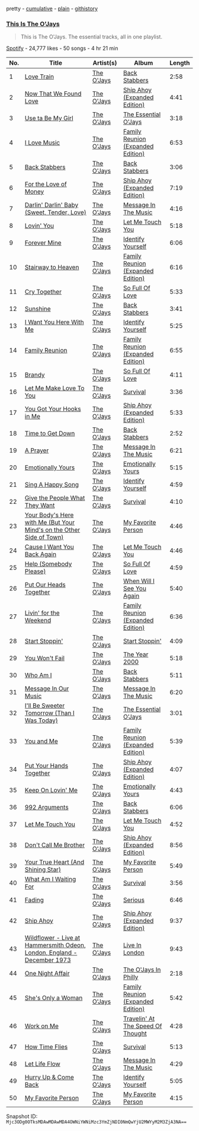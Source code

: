 pretty - [cumulative](/playlists/cumulative/37i9dQZF1DZ06evO1Oq1nW.md) - [plain](/playlists/plain/37i9dQZF1DZ06evO1Oq1nW) - [githistory](https://github.githistory.xyz/mackorone/spotify-playlist-archive/blob/main/playlists/plain/37i9dQZF1DZ06evO1Oq1nW)

### [This Is The O'Jays](https://open.spotify.com/playlist/37i9dQZF1DZ06evO1Oq1nW)

> This is The O'Jays\. The essential tracks, all in one playlist.

[Spotify](https://open.spotify.com/user/spotify) - 24,777 likes - 50 songs - 4 hr 21 min

| No. | Title | Artist(s) | Album | Length |
|---|---|---|---|---|
| 1 | [Love Train](https://open.spotify.com/track/28285KFbyCq8sJofn58qlD) | [The O'Jays](https://open.spotify.com/artist/38h03gA85YYPeDPd9ER9rT) | [Back Stabbers](https://open.spotify.com/album/09jTPeDoSuJLLAwFGNUKCX) | 2:58 |
| 2 | [Now That We Found Love](https://open.spotify.com/track/0qOkHfSClduvkvGk6fCu8l) | [The O'Jays](https://open.spotify.com/artist/38h03gA85YYPeDPd9ER9rT) | [Ship Ahoy \(Expanded Edition\)](https://open.spotify.com/album/0prtrB4HNL9tiEeAv57Bz8) | 4:41 |
| 3 | [Use ta Be My Girl](https://open.spotify.com/track/7AmJATXFg6Mj2grzZXkqq2) | [The O'Jays](https://open.spotify.com/artist/38h03gA85YYPeDPd9ER9rT) | [The Essential O'Jays](https://open.spotify.com/album/4pdU7xetOuKZTvpqW5Kor8) | 3:18 |
| 4 | [I Love Music](https://open.spotify.com/track/222TScMmzaZ0IdkvbLoin2) | [The O'Jays](https://open.spotify.com/artist/38h03gA85YYPeDPd9ER9rT) | [Family Reunion \(Expanded Edition\)](https://open.spotify.com/album/2Q3cf5aSlA9Da2269Ai8fD) | 6:53 |
| 5 | [Back Stabbers](https://open.spotify.com/track/0KpMY3D2G8253VTZbDBUmA) | [The O'Jays](https://open.spotify.com/artist/38h03gA85YYPeDPd9ER9rT) | [Back Stabbers](https://open.spotify.com/album/09jTPeDoSuJLLAwFGNUKCX) | 3:06 |
| 6 | [For the Love of Money](https://open.spotify.com/track/3p1JoOEhVkEnTaa4JzTMSk) | [The O'Jays](https://open.spotify.com/artist/38h03gA85YYPeDPd9ER9rT) | [Ship Ahoy \(Expanded Edition\)](https://open.spotify.com/album/0prtrB4HNL9tiEeAv57Bz8) | 7:19 |
| 7 | [Darlin' Darlin' Baby \(Sweet, Tender, Love\)](https://open.spotify.com/track/2gdvXdZatpwlUM1bfTzwxi) | [The O'Jays](https://open.spotify.com/artist/38h03gA85YYPeDPd9ER9rT) | [Message In The Music](https://open.spotify.com/album/1XoURLvpVgr7WR4fJ6OJSC) | 4:16 |
| 8 | [Lovin' You](https://open.spotify.com/track/01teVPgKyIFdbqo65UahOX) | [The O'Jays](https://open.spotify.com/artist/38h03gA85YYPeDPd9ER9rT) | [Let Me Touch You](https://open.spotify.com/album/5EUSiCoJpa682wyPMqBy4j) | 5:18 |
| 9 | [Forever Mine](https://open.spotify.com/track/2X4H5K1aT6d7UyPWVfJWmF) | [The O'Jays](https://open.spotify.com/artist/38h03gA85YYPeDPd9ER9rT) | [Identify Yourself](https://open.spotify.com/album/1R14S4kaq7WEkkRewJyPfd) | 6:06 |
| 10 | [Stairway to Heaven](https://open.spotify.com/track/0lsEQBuB5lkHZAQ1Pu7K7t) | [The O'Jays](https://open.spotify.com/artist/38h03gA85YYPeDPd9ER9rT) | [Family Reunion \(Expanded Edition\)](https://open.spotify.com/album/2Q3cf5aSlA9Da2269Ai8fD) | 6:16 |
| 11 | [Cry Together](https://open.spotify.com/track/7bmvCeN6JaeGN448OEGgLW) | [The O'Jays](https://open.spotify.com/artist/38h03gA85YYPeDPd9ER9rT) | [So Full Of Love](https://open.spotify.com/album/6MKxTNGK8IDA6bExrdOyX4) | 5:33 |
| 12 | [Sunshine](https://open.spotify.com/track/1J1QKnproZR0JkQ7Der8IW) | [The O'Jays](https://open.spotify.com/artist/38h03gA85YYPeDPd9ER9rT) | [Back Stabbers](https://open.spotify.com/album/09jTPeDoSuJLLAwFGNUKCX) | 3:41 |
| 13 | [I Want You Here With Me](https://open.spotify.com/track/4EkLSFVmsXd2c0GZSPpCFI) | [The O'Jays](https://open.spotify.com/artist/38h03gA85YYPeDPd9ER9rT) | [Identify Yourself](https://open.spotify.com/album/1R14S4kaq7WEkkRewJyPfd) | 5:25 |
| 14 | [Family Reunion](https://open.spotify.com/track/1ECFqMRNA6NFbRXgbHl87e) | [The O'Jays](https://open.spotify.com/artist/38h03gA85YYPeDPd9ER9rT) | [Family Reunion \(Expanded Edition\)](https://open.spotify.com/album/2Q3cf5aSlA9Da2269Ai8fD) | 6:55 |
| 15 | [Brandy](https://open.spotify.com/track/4FgHURAh8kHbMCQJJ37Etc) | [The O'Jays](https://open.spotify.com/artist/38h03gA85YYPeDPd9ER9rT) | [So Full Of Love](https://open.spotify.com/album/6MKxTNGK8IDA6bExrdOyX4) | 4:11 |
| 16 | [Let Me Make Love To You](https://open.spotify.com/track/5XTdQEuQhO3sUCcm2K1YnR) | [The O'Jays](https://open.spotify.com/artist/38h03gA85YYPeDPd9ER9rT) | [Survival](https://open.spotify.com/album/1fOZphC5VkWPwhX4X5OuAb) | 3:36 |
| 17 | [You Got Your Hooks in Me](https://open.spotify.com/track/6Hv6rGm9aboHovFv49pKiT) | [The O'Jays](https://open.spotify.com/artist/38h03gA85YYPeDPd9ER9rT) | [Ship Ahoy \(Expanded Edition\)](https://open.spotify.com/album/0prtrB4HNL9tiEeAv57Bz8) | 5:33 |
| 18 | [Time to Get Down](https://open.spotify.com/track/2mhVy5a8BmJ1t3YFk9DlWi) | [The O'Jays](https://open.spotify.com/artist/38h03gA85YYPeDPd9ER9rT) | [Back Stabbers](https://open.spotify.com/album/09jTPeDoSuJLLAwFGNUKCX) | 2:52 |
| 19 | [A Prayer](https://open.spotify.com/track/1Zmqt3nkQutv5X8ANO6YUE) | [The O'Jays](https://open.spotify.com/artist/38h03gA85YYPeDPd9ER9rT) | [Message In The Music](https://open.spotify.com/album/1XoURLvpVgr7WR4fJ6OJSC) | 6:21 |
| 20 | [Emotionally Yours](https://open.spotify.com/track/1SkVy7i1WQ5QteieGb9qeI) | [The O'Jays](https://open.spotify.com/artist/38h03gA85YYPeDPd9ER9rT) | [Emotionally Yours](https://open.spotify.com/album/1RkRxV7AWspDjtJxiuuQYf) | 5:15 |
| 21 | [Sing A Happy Song](https://open.spotify.com/track/3HsBtrErYQjxf4Pv2p05Oy) | [The O'Jays](https://open.spotify.com/artist/38h03gA85YYPeDPd9ER9rT) | [Identify Yourself](https://open.spotify.com/album/1R14S4kaq7WEkkRewJyPfd) | 4:59 |
| 22 | [Give the People What They Want](https://open.spotify.com/track/2ROR4vROCM58XLVIoCUgbm) | [The O'Jays](https://open.spotify.com/artist/38h03gA85YYPeDPd9ER9rT) | [Survival](https://open.spotify.com/album/1fOZphC5VkWPwhX4X5OuAb) | 4:10 |
| 23 | [Your Body's Here with Me \(But Your Mind's on the Other Side of Town\)](https://open.spotify.com/track/17I6vlUf2z1747kHsGmEF0) | [The O'Jays](https://open.spotify.com/artist/38h03gA85YYPeDPd9ER9rT) | [My Favorite Person](https://open.spotify.com/album/6inkUk39Y7bzsJuQtCDCya) | 4:46 |
| 24 | [Cause I Want You Back Again](https://open.spotify.com/track/4iTZ9oHsZkErLDjmSiSymH) | [The O'Jays](https://open.spotify.com/artist/38h03gA85YYPeDPd9ER9rT) | [Let Me Touch You](https://open.spotify.com/album/5EUSiCoJpa682wyPMqBy4j) | 4:46 |
| 25 | [Help \(Somebody Please\)](https://open.spotify.com/track/4tx4PHgBlLZbG98HpXMUBm) | [The O'Jays](https://open.spotify.com/artist/38h03gA85YYPeDPd9ER9rT) | [So Full Of Love](https://open.spotify.com/album/6MKxTNGK8IDA6bExrdOyX4) | 4:59 |
| 26 | [Put Our Heads Together](https://open.spotify.com/track/0pukPFDJHfirD3pebGYL1a) | [The O'Jays](https://open.spotify.com/artist/38h03gA85YYPeDPd9ER9rT) | [When Will I See You Again](https://open.spotify.com/album/1oOMRwM09IKQwzydqUm4x1) | 5:40 |
| 27 | [Livin' for the Weekend](https://open.spotify.com/track/6FxjvmfQuS4DUuUC0yC4bo) | [The O'Jays](https://open.spotify.com/artist/38h03gA85YYPeDPd9ER9rT) | [Family Reunion \(Expanded Edition\)](https://open.spotify.com/album/2Q3cf5aSlA9Da2269Ai8fD) | 6:36 |
| 28 | [Start Stoppin'](https://open.spotify.com/track/49x3dOAz0FTHm4zWr9c3NW) | [The O'Jays](https://open.spotify.com/artist/38h03gA85YYPeDPd9ER9rT) | [Start Stoppin'](https://open.spotify.com/album/5guZFRRaJI4Na5vSvMB2nE) | 4:09 |
| 29 | [You Won't Fail](https://open.spotify.com/track/4EMwieymtOOg9Etmykn1GO) | [The O'Jays](https://open.spotify.com/artist/38h03gA85YYPeDPd9ER9rT) | [The Year 2000](https://open.spotify.com/album/0nhMUUe0BUwd8YBj7aLkot) | 5:18 |
| 30 | [Who Am I](https://open.spotify.com/track/2YswUTbozv3CfQfBV8p7L6) | [The O'Jays](https://open.spotify.com/artist/38h03gA85YYPeDPd9ER9rT) | [Back Stabbers](https://open.spotify.com/album/09jTPeDoSuJLLAwFGNUKCX) | 5:11 |
| 31 | [Message In Our Music](https://open.spotify.com/track/1lYCmnucH0yo2XGzd2h57r) | [The O'Jays](https://open.spotify.com/artist/38h03gA85YYPeDPd9ER9rT) | [Message In The Music](https://open.spotify.com/album/1XoURLvpVgr7WR4fJ6OJSC) | 6:20 |
| 32 | [I'll Be Sweeter Tomorrow \(Than I Was Today\)](https://open.spotify.com/track/704ko7ZDPIYq51VxFT7TJU) | [The O'Jays](https://open.spotify.com/artist/38h03gA85YYPeDPd9ER9rT) | [The Essential O'Jays](https://open.spotify.com/album/4pdU7xetOuKZTvpqW5Kor8) | 3:01 |
| 33 | [You and Me](https://open.spotify.com/track/4FGYePPcvd3yuxyDR3BsCJ) | [The O'Jays](https://open.spotify.com/artist/38h03gA85YYPeDPd9ER9rT) | [Family Reunion \(Expanded Edition\)](https://open.spotify.com/album/2Q3cf5aSlA9Da2269Ai8fD) | 5:39 |
| 34 | [Put Your Hands Together](https://open.spotify.com/track/57yGqjGKJUIzgKWdIZo9aR) | [The O'Jays](https://open.spotify.com/artist/38h03gA85YYPeDPd9ER9rT) | [Ship Ahoy \(Expanded Edition\)](https://open.spotify.com/album/0prtrB4HNL9tiEeAv57Bz8) | 4:07 |
| 35 | [Keep On Lovin' Me](https://open.spotify.com/track/6rpsIgRcHpiyK47Tqmym0v) | [The O'Jays](https://open.spotify.com/artist/38h03gA85YYPeDPd9ER9rT) | [Emotionally Yours](https://open.spotify.com/album/1RkRxV7AWspDjtJxiuuQYf) | 4:43 |
| 36 | [992 Arguments](https://open.spotify.com/track/7ycwZrSaXqhSaY5yeOZgdS) | [The O'Jays](https://open.spotify.com/artist/38h03gA85YYPeDPd9ER9rT) | [Back Stabbers](https://open.spotify.com/album/09jTPeDoSuJLLAwFGNUKCX) | 6:06 |
| 37 | [Let Me Touch You](https://open.spotify.com/track/5DqMdR9SmhgTRF0DsRI7fJ) | [The O'Jays](https://open.spotify.com/artist/38h03gA85YYPeDPd9ER9rT) | [Let Me Touch You](https://open.spotify.com/album/5EUSiCoJpa682wyPMqBy4j) | 4:52 |
| 38 | [Don't Call Me Brother](https://open.spotify.com/track/6KYPvWM3iS0zGiVV4S5Cx1) | [The O'Jays](https://open.spotify.com/artist/38h03gA85YYPeDPd9ER9rT) | [Ship Ahoy \(Expanded Edition\)](https://open.spotify.com/album/0prtrB4HNL9tiEeAv57Bz8) | 8:56 |
| 39 | [Your True Heart \(And Shining Star\)](https://open.spotify.com/track/5tJQbWlusbXJkCnSRTTRfH) | [The O'Jays](https://open.spotify.com/artist/38h03gA85YYPeDPd9ER9rT) | [My Favorite Person](https://open.spotify.com/album/6inkUk39Y7bzsJuQtCDCya) | 5:49 |
| 40 | [What Am I Waiting For](https://open.spotify.com/track/7uWj004PAUVTlu7kqlb8wn) | [The O'Jays](https://open.spotify.com/artist/38h03gA85YYPeDPd9ER9rT) | [Survival](https://open.spotify.com/album/1fOZphC5VkWPwhX4X5OuAb) | 3:56 |
| 41 | [Fading](https://open.spotify.com/track/1nq2iaxAzhVWeAszQHiJ7R) | [The O'Jays](https://open.spotify.com/artist/38h03gA85YYPeDPd9ER9rT) | [Serious](https://open.spotify.com/album/5nZjWXpp6xHMshWatGuHUG) | 6:46 |
| 42 | [Ship Ahoy](https://open.spotify.com/track/5GTd3l7ShrGaziT7kvnNnj) | [The O'Jays](https://open.spotify.com/artist/38h03gA85YYPeDPd9ER9rT) | [Ship Ahoy \(Expanded Edition\)](https://open.spotify.com/album/0prtrB4HNL9tiEeAv57Bz8) | 9:37 |
| 43 | [Wildflower \- Live at Hammersmith Odeon, London, England \- December 1973](https://open.spotify.com/track/7rMPj6IZQGoLT75rC8m1m3) | [The O'Jays](https://open.spotify.com/artist/38h03gA85YYPeDPd9ER9rT) | [Live In London](https://open.spotify.com/album/3hfWpCxiuNDogbYIbx4ZQg) | 9:43 |
| 44 | [One Night Affair](https://open.spotify.com/track/50KfjOUY5oRlFpWRzhtIKY) | [The O'Jays](https://open.spotify.com/artist/38h03gA85YYPeDPd9ER9rT) | [The O'Jays In Philly](https://open.spotify.com/album/5Zs8zwez1HT4WbUZrc4AfP) | 2:18 |
| 45 | [She's Only a Woman](https://open.spotify.com/track/1iU8nEMGJxqCpvr6SCwJ2k) | [The O'Jays](https://open.spotify.com/artist/38h03gA85YYPeDPd9ER9rT) | [Family Reunion \(Expanded Edition\)](https://open.spotify.com/album/2Q3cf5aSlA9Da2269Ai8fD) | 5:42 |
| 46 | [Work on Me](https://open.spotify.com/track/3IlG5BCaW8OYvX2B6SDSSt) | [The O'Jays](https://open.spotify.com/artist/38h03gA85YYPeDPd9ER9rT) | [Travelin' At The Speed Of Thought](https://open.spotify.com/album/7yov15wgCCwdnYKt0edevV) | 4:28 |
| 47 | [How Time Flies](https://open.spotify.com/track/5CFDmizzBXLyvU1smZk0xI) | [The O'Jays](https://open.spotify.com/artist/38h03gA85YYPeDPd9ER9rT) | [Survival](https://open.spotify.com/album/1fOZphC5VkWPwhX4X5OuAb) | 5:13 |
| 48 | [Let Life Flow](https://open.spotify.com/track/64tjdNWWJA9RDh9NZGoPU9) | [The O'Jays](https://open.spotify.com/artist/38h03gA85YYPeDPd9ER9rT) | [Message In The Music](https://open.spotify.com/album/1XoURLvpVgr7WR4fJ6OJSC) | 4:29 |
| 49 | [Hurry Up & Come Back](https://open.spotify.com/track/2VLnmkD9L2GgbepawJJUzV) | [The O'Jays](https://open.spotify.com/artist/38h03gA85YYPeDPd9ER9rT) | [Identify Yourself](https://open.spotify.com/album/1R14S4kaq7WEkkRewJyPfd) | 5:05 |
| 50 | [My Favorite Person](https://open.spotify.com/track/5o6oXm9EqlIU9OtfSu1gCy) | [The O'Jays](https://open.spotify.com/artist/38h03gA85YYPeDPd9ER9rT) | [My Favorite Person](https://open.spotify.com/album/6inkUk39Y7bzsJuQtCDCya) | 4:15 |

Snapshot ID: `Mjc3ODg0OTksMDAwMDAwMDA4OWNiYWNiMzc3YmZjNDI0NmQwYjU2MWYyM2M3ZjA3NA==`

